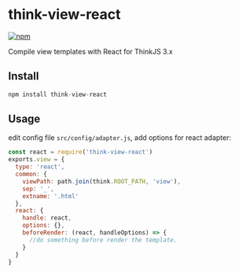 # think-view-react

[![npm](https://img.shields.io/npm/v/think-view-react.svg)](https://github.com/leo-enigma/think-view-art)

Compile view templates with React for ThinkJS 3.x

## Install

```javascript
npm install think-view-react
```

## Usage

edit config file `src/config/adapter.js`, add options for react adapter:

```javascript
const react = require('think-view-react')
exports.view = {
  type: 'react',
  common: {
    viewPath: path.join(think.ROOT_PATH, 'view'),
    sep: '_',
    extname: '.html'
  },
  react: {
    handle: react,
    options: {},
    beforeRender: (react, handleOptions) => {
      //do something before render the template.
    }
  }
}
```
